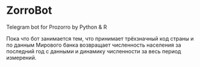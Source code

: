 # ZorroBot
Telegram bot for Prozorro by Python &amp; R

Пока что бот занимается тем, что принимает трёхзначный код страны и по данным Мирового банка возвращает численность населения 
за последний год с данными и динамику численности за весь период измерений.
